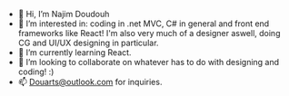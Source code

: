 - 👋 Hi, I’m Najim Doudouh
- 👀 I’m interested in: coding in .net MVC, C# in general and front end frameworks like React! I'm also very much of a designer aswell, doing CG and UI/UX designing in particular.
- 🌱 I’m currently learning React.
- 💞️ I’m looking to collaborate on whatever has to do with designing and coding! :)
- 📫 Douarts@outlook.com for inquiries.

<!---
NajimD/NajimD is a ✨ special ✨ repository because its `README.md` (this file) appears on your GitHub profile.
You can click the Preview link to take a look at your changes.
--->

